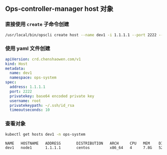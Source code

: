 ## Ops-controller-manager host 对象

### 直接使用 `create` 子命令创建

```bash
/usr/local/bin/opscli create host --name dev1 -i 1.1.1.1 --port 2222 --username root --password xxx --namespace ops-system
```

### 使用 yaml 文件创建

```yaml
apiVersion: crd.chenshaowen.com/v1
kind: Host
metadata:
  name: dev1
  namespace: ops-system
spec:
  address: 1.1.1.1
  port: 2222
  privatekey: base64 encoded private key
  username: root
  privatekeypath: ~/.ssh/id_rsa
  timeoutseconds: 10
```

### 查看对象

```bash
kubectl get hosts dev1 -n ops-system

NAME   HOSTNAME   ADDRESS       DISTRIBUTION   ARCH     CPU   MEM    DISK   HEARTTIME   HEARTSTATUS
dev1   node1      1.1.1.1       centos         x86_64   4     7.8G   52G    54s         successed
```
